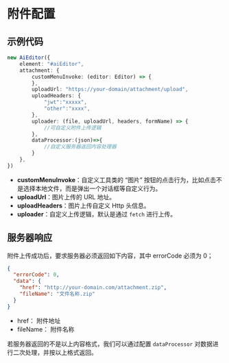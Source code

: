 # 附件配置


## 示例代码

```typescript
new AiEditor({
    element: "#aiEditor",
    attachment: {
        customMenuInvoke: (editor: Editor) => {
        },
        uploadUrl: "https://your-domain/attachment/upload",
        uploadHeaders: {
            "jwt":"xxxxx",
            "other":"xxxx",
        },
        uploader: (file, uploadUrl, headers, formName) => {
            //可自定义附件上传逻辑
        },
        dataProcessor:(json)=>{
            //自定义服务器返回内容处理器
        }
    },
})
```


- **customMenuInvoke**：自定义工具类的 “图片” 按钮的点击行为，比如点击不是选择本地文件，而是弹出一个对话框等自定义行为。
- **uploadUrl**：图片上传的 URL 地址。
- **uploadHeaders**：图片上传自定义 Http 头信息。
- **uploader**：自定义上传逻辑，默认是通过 `fetch` 进行上传。


## 服务器响应

附件上传成功后，要求服务器必须返回如下内容，其中 errorCode 必须为 0；


```json
{
  "errorCode": 0,
  "data": {
    "href": "http://your-domain.com/attachment.zip",
    "fileName": "文件名称.zip"
  }
}
```

- href： 附件地址
- fileName： 附件名称

若服务器返回的不是以上内容格式，我们可以通过配置 `dataProcessor` 对数据进行二次处理，并按以上格式返回。

